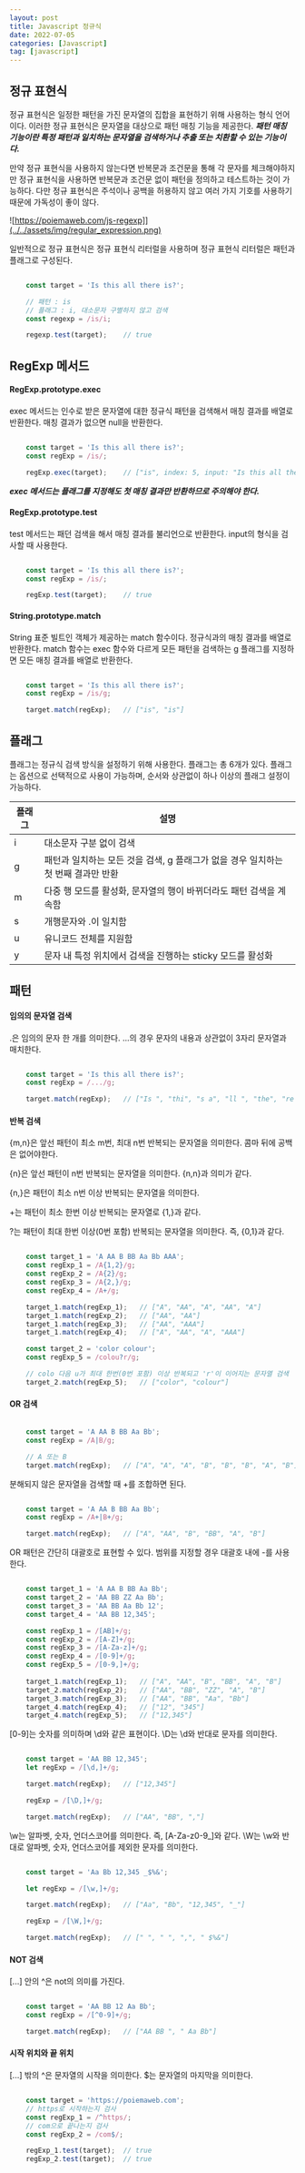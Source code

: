 ```yaml
---
layout: post
title: Javascript 정규식
date: 2022-07-05
categories: [Javascript]
tag: [javascript]
---
```


## 정규 표현식

정규 표현식은 일정한 패턴을 가진 문자열의 집합을 표현하기 위해 사용하는 형식 언어이다. 이러한 정규 표현식은 문자열을 대상으로 패턴 매칭 기능을 제공한다. ***패턴 매칭 기능이란 특정 패턴과 일치하는 문자열을 검색하거나 추출 또는 치환할 수 있는 기능이다.***

만약 정규 표현식을 사용하지 않는다면 반복문과 조건문을 통해 각 문자를 체크해야하지만 정규 표현식을 사용하면 반복문과 조건문 없이 패턴을 정의하고 테스트하는 것이 가능하다. 다만 정규 표현식은 주석이나 공백을 허용하지 않고 여러 가지 기호를 사용하기 때문에 가독성이 좋이 않다.

![https://poiemaweb.com/js-regexp]](../../assets/img/regular_expression.png)

일반적으로 정규 표현식은 정규 표현식 리터럴을 사용하며 정규 표현식 리터럴은 패턴과 플래그로 구성된다. 

```javascript

    const target = 'Is this all there is?';

    // 패턴 : is
    // 플래그 : i, 대소문자 구별하지 않고 검색
    const regexp = /is/i;

    regexp.test(target);    // true

```

## RegExp 메서드

#### RegExp.prototype.exec

exec 메서드는 인수로 받은 문자열에 대한 정규식 패턴을 검색해서 매칭 결과를 배열로 반환한다. 매칭 결과가 없으면 null을 반환한다.

```javascript

    const target = 'Is this all there is?';
    const regExp = /is/;

    regExp.exec(target);    // ["is", index: 5, input: "Is this all there is?", groups: undefined]

```

***exec 메서드는 플래그를 지정해도 첫 매칭 결과만 반환하므로 주의해야 한다.***

#### RegExp.prototype.test

test 메서드는 패던 검색을 해서 매칭 결과를 불리언으로 반환한다. input의 형식을 검사할 때 사용한다.

```javascript

    const target = 'Is this all there is?';
    const regExp = /is/;

    regExp.test(target);    // true

```

#### String.prototype.match

String 표준 빌트인 객체가 제공하는 match 함수이다. 정규식과의 매칭 결과를 배열로 반환한다. match 함수는 exec 함수와 다르게 모든 패턴을 검색하는 g 플래그를 지정하면 모든 매칭 결과를 배열로 반환한다.

```javascript

    const target = 'Is this all there is?';
    const regExp = /is/g;

    target.match(regExp);   // ["is", "is"]

```

## 플래그

플래그는 정규식 검색 방식을 설정하기 위해 사용한다. 플래그는 총 6개가 있다. 플래그는 옵션으로 선택적으로 사용이 가능하며, 순서와 상관없이 하나 이상의 플래그 설정이 가능하다.

|플래그|설명|
|--|---------------------|
|i|대소문자 구분 없이 검색|
|g|패턴과 일치하는 모든 것을 검색, g 플래그가 없을 경우 일치하는 첫 번째 결과만 반환|
|m|다중 행 모드를 활성화, 문자열의 행이 바뀌더라도 패턴 검색을 계속함|
|s|개행문자와 .이 일치함|
|u|유니코드 전체를 지원함|
|y|문자 내 특정 위치에서 검색을 진행하는 sticky 모드를 활성화|

## 패턴

#### 임의의 문자열 검색

.은 임의의 문자 한 개를 의미한다. ...의 경우 문자의 내용과 상관없이 3자리 문자열과 매치한다.

```javascript

    const target = 'Is this all there is?';
    const regExp = /.../g;

    target.match(regExp);   // ["Is ", "thi", "s a", "ll ", "the", "re ", "is?"]

```

#### 반복 검색

{m,n}은 앞선 패턴이 최소 m번, 최대 n번 반복되는 문자열을 의미한다. 콤마 뒤에 공백은 없어야한다.

{n}은 앞선 패턴이 n번 반복되는 문자열을 의미한다. {n,n}과 의미가 같다.

{n,}은 패턴이 최소 n번 이상 반복되는 문자열을 의미한다.

+는 패턴이 최소 한번 이상 반복되는 문자열로 {1,}과 같다.

?는 패턴이 최대 한번 이상(0번 포함) 반복되는 문자열을 의미한다. 즉, {0,1}과 같다.

```javascript

    const target_1 = 'A AA B BB Aa Bb AAA';
    const regExp_1 = /A{1,2}/g;
    const regExp_2 = /A{2}/g;
    const regExp_3 = /A{2,}/g;
    const regExp_4 = /A+/g;

    target_1.match(regExp_1);   // ["A", "AA", "A", "AA", "A"]
    target_1.match(regExp_2);   // ["AA", "AA"]
    target_1.match(regExp_3);   // ["AA", "AAA"]
    target_1.match(regExp_4);   // ["A", "AA", "A", "AAA"]

    const target_2 = 'color colour';
    const regExp_5 = /colou?r/g;

    // colo 다음 u가 최대 한번(0번 포함) 이상 반복되고 'r'이 이어지는 문자열 검색
    target_2.match(regExp_5);   // ["color", "colour"]

```

#### OR 검색

```javascript

    const target = 'A AA B BB Aa Bb';
    const regExp = /A|B/g;

    // A 또는 B
    target.match(regExp);   // ["A", "A", "A", "B", "B", "B", "A", "B"]

```

분해되지 않은 문자열을 검색할 때 +를 조합하면 된다.

```javascript

    const target = 'A AA B BB Aa Bb';
    const regExp = /A+|B+/g;

    target.match(regExp);   // ["A", "AA", "B", "BB", "A", "B"]

```

OR 패턴은 간단히 대괄호로 표현할 수 있다. 범위를 지정할 경우 대괄호 내에 -를 사용한다.

```javascript

    const target_1 = 'A AA B BB Aa Bb';
    const target_2 = 'AA BB ZZ Aa Bb';
    const target_3 = 'AA BB Aa Bb 12';
    const target_4 = 'AA BB 12,345';

    const regExp_1 = /[AB]+/g;
    const regExp_2 = /[A-Z]+/g;
    const regExp_3 = /[A-Za-z]+/g;
    const regExp_4 = /[0-9]+/g;
    const regExp_5 = /[0-9,]+/g;
   
    target_1.match(regExp_1);   // ["A", "AA", "B", "BB", "A", "B"]
    target_2.match(regExp_2);   // ["AA", "BB", "ZZ", "A", "B"]
    target_3.match(regExp_3);   // ["AA", "BB", "Aa", "Bb"]
    target_4.match(regExp_4);   // ["12", "345"]
    target_4.match(regExp_5);   // ["12,345"]

```

[0-9]는 숫자를 의미하며 \d와 같은 표현이다. \D는 \d와 반대로 문자를 의미한다.

```javascript

    const target = 'AA BB 12,345';
    let regExp = /[\d,]+/g;

    target.match(regExp);   // ["12,345"]

    regExp = /[\D,]+/g;

    target.match(regExp);   // ["AA", "BB", ","]

```

\w는 알파벳, 숫자, 언더스코어를 의미한다. 즉, [A-Za-z0-9_]와 같다. \W는 \w와 반대로 알파벳, 숫자, 언더스코어를 제외한 문자를 의미한다.

```javascript

    const target = 'Aa Bb 12,345 _$%&';

    let regExp = /[\w,]+/g;

    target.match(regExp);   // ["Aa", "Bb", "12,345", "_"]

    regExp = /[\W,]+/g;

    target.match(regExp);   // [" ", " ", ",", " $%&"]

```

#### NOT 검색

[...] 안의 ^은 not의 의미를 가진다. 

```javascript

    const target = 'AA BB 12 Aa Bb';
    const regExp = /[^0-9]+/g;

    target.match(regExp);   // ["AA BB ", " Aa Bb"]

```

#### 시작 위치와 끝 위치

[...] 밖의 ^은 문자열의 시작을 의미한다. $는 문자열의 마지막을 의미한다.

```javascript

    const target = 'https://poiemaweb.com';
    // https로 시작하는지 검사
    const regExp_1 = /^https/;
    // com으로 끝나는지 검사
    const regExp_2 = /com$/;

    regExp_1.test(target);  // true
    regExp_2.test(target);  // true

```
